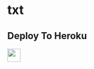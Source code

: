# txt


## Deploy To Heroku

<a href="https://heroku.com/deploy?template=https://github.com/Pratik-Botz/sdfjlksdfjlkjsdfbputx">
     <img height="30px" src="https://img.shields.io/badge/Deploy%20To%20Heroku-blueviolet?style=for-the-badge&logo=heroku">
  </a>
